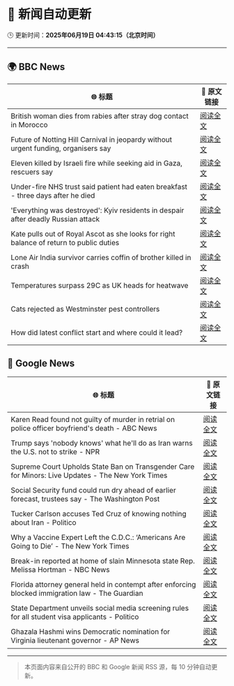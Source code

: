 # 🧠 新闻自动更新

🕒 更新时间：**2025年06月19日 04:43:15（北京时间）**

---

## 🌍 BBC News

| 🌐 标题 | 🔗 原文链接 |
|--------|-------------|
| British woman dies from rabies after stray dog contact in Morocco | [阅读全文](https://www.bbc.com/news/articles/c98wyllp170o) |
| Future of Notting Hill Carnival in jeopardy without urgent funding, organisers say | [阅读全文](https://www.bbc.com/news/articles/cq8zxk083qko) |
| Eleven killed by Israeli fire while seeking aid in Gaza, rescuers say | [阅读全文](https://www.bbc.com/news/articles/c7841705x18o) |
| Under-fire NHS trust said patient had eaten breakfast - three days after he died | [阅读全文](https://www.bbc.com/news/articles/cly2r0x9xwlo) |
| 'Everything was destroyed': Kyiv residents in despair after deadly Russian attack | [阅读全文](https://www.bbc.com/news/articles/c98j1y70e95o) |
| Kate pulls out of Royal Ascot as she looks for right balance of return to public duties | [阅读全文](https://www.bbc.com/news/articles/cjrl34rvdxdo) |
| Lone Air India survivor carries coffin of brother killed in crash | [阅读全文](https://www.bbc.com/news/articles/cvg8591rpjyo) |
| Temperatures surpass 29C as UK heads for heatwave | [阅读全文](https://www.bbc.com/news/articles/c8d6jmmdq5go) |
| Cats rejected as Westminster pest controllers | [阅读全文](https://www.bbc.com/news/articles/cqjqrddnldgo) |
| How did latest conflict start and where could it lead? | [阅读全文](https://www.bbc.com/news/articles/cdj9vj8glg2o) |

## 📰 Google News

| 🌐 标题 | 🔗 原文链接 |
|--------|-------------|
| Karen Read found not guilty of murder in retrial on police officer boyfriend's death - ABC News | [阅读全文](https://news.google.com/rss/articles/CBMie0FVX3lxTE1henI4akEzZFZleWljbWo5ZnR4N0JuRVZGRTF5dlF2V2Jvd3p6MHN0UVlVQy1FNXdvVWJmSzQ4Rl9mSjY3OUJOUmRlS0VEMXdwaFVBc0dYNkVmT0EwenlwTDBYNVdfS2MwM2JfeUJrQ1RkUDdpaXBYakgzc9IBgAFBVV95cUxOUTM3RU44WVJVdDV0TUFYVjFBQWJxbFVMN1JVd1BjTGdSSWNYOS1IUWFKTkx1T3ZwdTA3N3JkV0NUdHl3RDFiVnlNNnVMblNNU0pmMURnRHRzV2dNS2YxMnNCZE5aU09zeHdiMk55TUxoaWFWRUNwcjh1ekp6SlN3Yw?oc=5) |
| Trump says 'nobody knows' what he'll do as Iran warns the U.S. not to strike - NPR | [阅读全文](https://news.google.com/rss/articles/CBMie0FVX3lxTE85QkxzRXZ6N2VYY285VWc3bndtZmJtQkotT1UxYjFfR0gzUWRhbzBvck1wbTNwakxEdUhUZUJHaEpBWG9YNVhIeWRVMmhwRDc2UUhCUTVNVmRYcHVwNWdpNFVUUDhDNjZfOGRBNlFPV3BhdzRBNVNJNThYNA?oc=5) |
| Supreme Court Upholds State Ban on Transgender Care for Minors: Live Updates - The New York Times | [阅读全文](https://news.google.com/rss/articles/CBMifkFVX3lxTE5kYUxFalF5eWJGZTAwVy1HeXkyMmxiMTZIRkpEOVNndnRkZTlxWmJfeXczbi10TzNkdUVmOFkzc1N3RnFUalBJZzdQNTFqQW53dVoyRkRmd21RelZ0ZGF3ZWdwQXU0UENDS3Rrcml3NTV3NHZBM3JpNnU4OFFmZw?oc=5) |
| Social Security fund could run dry ahead of earlier forecast, trustees say - The Washington Post | [阅读全文](https://news.google.com/rss/articles/CBMingFBVV95cUxOMEx3S3RLaHA2WjJMMHBvWU1Jd0VJRVViSEJXX2hiZnpDazVBSHlwbkgxSVMyZlhJX3VMWkJfc0l4YWNwWF9OMkhOaVZSUXBYWkFtSGpFMHR3WFljV2U5a0pnY29TMm93ZW5oSk1WSjVUYWpEY09MNTJGYTBtWkItaTlqOG1qZ2w2ZnkxU1RmSjhpdFJXdDM5blp3MFhTdw?oc=5) |
| Tucker Carlson accuses Ted Cruz of knowing nothing about Iran - Politico | [阅读全文](https://news.google.com/rss/articles/CBMihgFBVV95cUxPcTlaOEloTVNIQ2tHb0s2V3h4STJFeGtMMFA0RkFqVWFTSVhqT3YzOWFDejhYVHRUWC1NTUo3S3BlMWN6U1pNenlxMjdUY2U5YVVEOGJCaXJFZHF0bkZIWVF1bUFCNGNSeFVtYnZVVUJWd1lnUmUzY01lYWlVZFIxU3lONDg0dw?oc=5) |
| Why a Vaccine Expert Left the C.D.C.: ‘Americans Are Going to Die’ - The New York Times | [阅读全文](https://news.google.com/rss/articles/CBMif0FVX3lxTE82NS11LXNXbTZsMVVfRmpZaXc2Um5MQk1aY2JnRDdnZ3FSbHJjUmJoRmlwQUhTSm41SlBFRkFqcjdHRk5ieGVlVy1pZjJmX29UTUliU3hqY05RZVEweFdoNE1wVjBQR3JpTTEzZVB0NEw3RHV1V3BhczE0cWE1VDg?oc=5) |
| Break-in reported at home of slain Minnesota state Rep. Melissa Hortman - NBC News | [阅读全文](https://news.google.com/rss/articles/CBMirgFBVV95cUxNUFQtU0F4eTJaV1NfVV95WUJZMTNRMWZ4d0duX1RUUVlCTzczR0wxeVBxU19UYldwT3IzTVgzNElhbkJDakdzd3RmMjBIU2FvanB2UXJrV0VLZmtWOU53SThVUXpUM0N1NGdGbHl2RDE4akhVT3o3LUJRdmxIckxpM3ZwcGlUU0VCQ3FHVThxT3o3R0FZeWpLZVRVWW80dzZ1QnN6em9JVGNFX3o0TXfSAVZBVV95cUxNakpnbXJ5b2tEeDU5OUF6ME5PbmR4d3FwaV9XenhSaFhQNTBGLWhCcVhWNlU0a2hfeUQ0RTdta0NMSmhUWUZjQUpReDVuNW5oMkhvTnhvUQ?oc=5) |
| Florida attorney general held in contempt after enforcing blocked immigration law - The Guardian | [阅读全文](https://news.google.com/rss/articles/CBMiowFBVV95cUxPZXdvV1BoSnMzVlA4d19RblFmWTZiNUFyRXhrcE5tdE5ZTncxMWtPQlU1TlpEekh0WjRkc2tSSFpJaUhqWjF6YWRCNlVkcjZwZnQxUVV0R0l2ejlwbVRTaTBZNi1SUWhOR1oyeENtQlF4RDNfVFVVMVE2OGR6eEJVS2Eya2dIYWNoa25OaEZLX2RGWVVHS09pNS1Ka3NyVWY1dXVr?oc=5) |
| State Department unveils social media screening rules for all student visa applicants - Politico | [阅读全文](https://news.google.com/rss/articles/CBMijwFBVV95cUxQM0Q3dWtRQ1NNX0dIQks2UmY1ZnZ4NVZvb1BFSjJxbmpOMzlLNHJTQ0ljcFFiY1JYT2hCM3F5dURxdzJJclozWjFwel9GQVBEUE1DZXVWWjVxSVhxOXhpakcyVFFlYXQtVXpSLWgxaE9RT3VIX0NqNUJqeGQyU0FqLUpjaE01RFpMeGR1ZWlRSQ?oc=5) |
| Ghazala Hashmi wins Democratic nomination for Virginia lieutenant governor - AP News | [阅读全文](https://news.google.com/rss/articles/CBMisgFBVV95cUxQU0NOYmI1MndwbTQ0Q3M1QlNLcUFValBCd2hmb01jZVV0b0dRcWF4UkU2aTNXdW1hc3ZOOHBCRTRGc3FMYnpfOU4tdHFfaC1RcE00MEZqWjhRR2FHeWtpRUs3LXE2YUdnNF9Gd1IweUtKVlYtcmJteGkwVzJMZlZqZGlIMWhYcXVURHBpQk5FamdzOWNwTWJwWGtQSURER1dSajJfVEthV0hKQ2FqVS0xaG5n?oc=5) |

---
> 本页面内容来自公开的 BBC 和 Google 新闻 RSS 源，每 10 分钟自动更新。